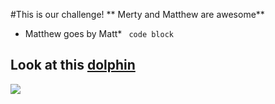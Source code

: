 #This is our challenge!
** Merty and Matthew are awesome**
* Matthew goes by Matt*
``` code block```

## Look at this [dolphin](http://www.defenders.org/sites/default/files/styles/large/public/dolphin-kristian-sekulic-isp.jpg)

![](Matt:Merty.png)
